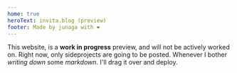 ```yaml
---
home: true
heroText: invita.blog (preview)
footer: Made by junaga with ❤️
---
```


This website, is a **work in progress** preview, and will not be actively worked on. Right now, only sideprojects are going to be posted. Whenever I bother _writing down_ some _markdown_. I'll drag it over and deploy.
